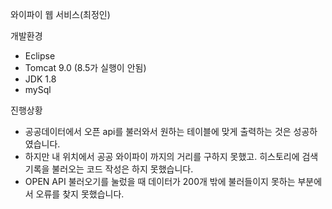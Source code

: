 와이파이 웹 서비스(최정인)

개발환경
- Eclipse
- Tomcat 9.0 (8.5가 실행이 안됨)
- JDK 1.8
- mySql

진행상황
- 공공데이터에서 오픈 api를 불러와서 원하는 테이블에 맞게 출력하는 것은 성공하였습니다.
- 하지만 내 위치에서 공공 와이파이 까지의 거리를 구하지 못했고.
  히스토리에 검색기록을 불러오는 코드 작성은 하지 못했습니다.
- OPEN API 불러오기를 눌렀을 때 데이터가 200개 밖에 불러들이지 못하는 부분에서 오류를 찾지 못했습니다.
